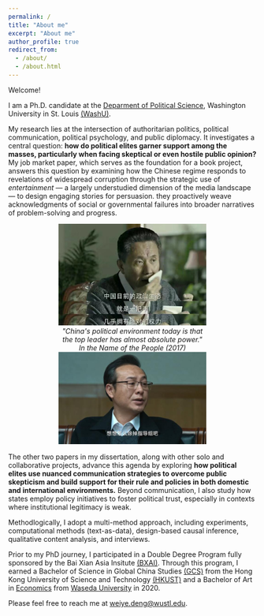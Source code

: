 ```yaml
---
permalink: /
title: "About me"
excerpt: "About me"
author_profile: true
redirect_from: 
  - /about/
  - /about.html
---
```


Welcome! 

I am a Ph.D. candidate at the [Deparment of Political Science](https://polisci.wustl.edu/), Washington University in St. Louis [(WashU)](https://wustl.edu/).

My research lies at the intersection of authoritarian politics, political communication, political psychology, and public diplomacy. It investigates a central question: **how do political elites garner support among the masses, particularly when facing skeptical or even hostile public opinion?** My job market paper, which serves as the foundation for a book project, answers this question by examining how the Chinese regime responds to revelations of widespread corruption through the strategic use of _entertainment_ — a largely understudied dimension of the media landscape — to design engaging stories for persuasion. they proactively weave acknowledgments of social or governmental failures into broader narratives of problem-solving and progress.

<div align="center">
  <img src="/_pages/aboutfigs/Gao_topleader.jpg" width = "300"><br>
  <em>"China's political environment today is that</em> <br>
  <em>the top leader has almost absolute power."</em> <br>
  <em>In the Name of the People (2017)</em><br>
  <img src="/_pages/aboutfigs/GaoQiQiang.jpg" width = "300"></div>

The other two papers in my dissertation, along with other solo and collaborative projects, advance this agenda by exploring **how political elites use nuanced communication strategies to overcome public skepticism and build support for their rule and policies in both domestic and international environments.** Beyond communication, I also study how states employ policy initiatives to foster political trust, especially in contexts where institutional legitimacy is weak.


Methodlogically, I adopt a multi-method approach, including experiments, computational methods (text-as-data), design-based causal inference, qualitative content analysis, and interviews.

Prior to my PhD journey, I participated in a Double Degree Program fully sponsored by the Bai Xian Asia Insitute [(BXAI)](https://www.bxai.org/). Through this program, I earned a Bachelor of Science in Global China Studies [(GCS)](https://www.shss.ust.hk/ug/major/gcs/) from the Hong Kong University of Science and Technology [(HKUST)](https://hkust.edu.hk/) and a Bachelor of Art in [Economics](https://www.waseda.jp/fpse/pse/en/) from [Waseda University](https://www.waseda.jp/top/en/) in 2020.

Please feel free to reach me at [weiye.deng@wustl.edu](weiye.deng@wustl.edu).
